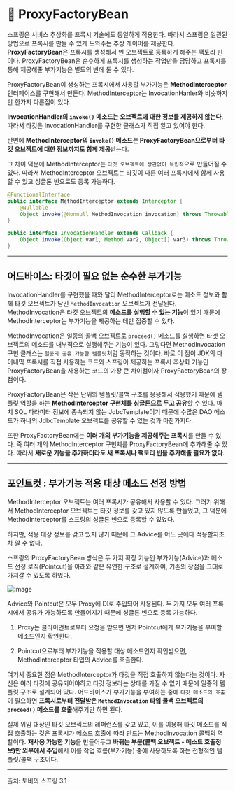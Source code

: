 # 🍃 ProxyFactoryBean

스프링은 서비스 추상화를 프록시 기술에도 동일하게 적용한다. 따라서 스프림은 일관된 방법으로 프록시를 만들 수 있게 도와주는 추상 레이어를 제공한다. **ProxyFactoryBean**은 프록시를 생성해서 빈 오브젝트로 등록하게 해주는 팩토리 빈이다. ProxyFactoryBean은 순수하게 프록시를 생성하는 작업만을 담당하고 프록시를 통해 제공해줄 부가기능은 별도의 빈에 둘 수 있다.

ProxyFactoryBean이 생성하는 프록시에서 사용할 부가기능은 **MethodInterceptor** 인터페이스를 구현해서 만든다. MethodInterceptor는 InvocationHanler와 비슷하지만 한가지 다른점이 있다. 

**InvocationHandler의 `invoke()` 메소드는 오브젝트에 대한 정보를 제공하지 않는다**. <br/> 따라서 타깃은 InvocationHandler를 구현한 클래스가 직접 알고 있어야 한다.

반면에 **MethodInterceptor의 `invoke()` 메소드는 ProxyFactoryBean으로부터 타깃 오브젝트에 대한 정보까지도 함께 제공**받는다.

그 차이 덕분에 MethodInterceptor는 `타깃 오브젝트에 상관없이 독립적`으로 만들어질 수 있다. 따라서 MethodInterceptor 오브젝트는 타깃이 다른 여러 프록시에서 함께 사용할 수 있고 싱글톤 빈으로도 등록 가능하다.

```java
@FunctionalInterface
public interface MethodInterceptor extends Interceptor {
	@Nullable
	Object invoke(@Nonnull MethodInvocation invocation) throws Throwable;
}
```

```java
public interface InvocationHandler extends Callback {
    Object invoke(Object var1, Method var2, Object[] var3) throws Throwable;
}
```

---

## 어드바이스: 타깃이 필요 없는 순수한 부가기능

InvocationHandler를 구현했을 때와 달리 MethodInterceptor로는 메소드 정보와 함께 타깃 오브젝트가 담긴 `MethodInvocation` 오브젝트가 전달된다. MethodInvocation은 타깃 오브젝트의 **메소드를 실행할 수 있는 기능**이 있기 때문에 MethodInterceptor는 부가기능을 제공하는 데만 집중할 수 있다.

MethodInvocation은 일종의 콜백 오브젝트로 `proceed()` 메소드를 실행하면 타겟 오브젝트의 메소드를 내부적으로 실행해주는 기능이 있다. 그렇다면 MethodInvocation 구현 클래스는 `일종의 공유 가능한 템플릿`처럼 동작하는 것이다. 바로 이 점이 JDK의 다이내믹 프록시를 직접 사용하는 코드와 스프링이 제공하는 프록시 추상화 기능인 ProxyFactoryBean을 사용하는 코드의 가장 큰 차이점이자 ProxyFactoryBean의 장점이다. 

ProxyFactoryBean은 작은 단위의 템플릿/콜백 구조를 응용해서 적용했기 때문에 템플릿 역할을 하는 **MethodInterceptor 구현체를 싱글톤으로 두고 공유**할 수 있다. 마치 SQL 파라미터 정보에 종속되지 않는 JdbcTemplate이기 때문에 수많은 DAO 메소드가 하나의 JdbcTemplate 오브젝트를 공유할 수 있는 것과 마찬가지다. 

또한 ProxyFactoryBean에는 **여러 개의 부가기능을 제공해주는 프록시**를 만들 수 있다. 즉 여러 개의 MethodInterceptor 구현체를 ProxyFactoryBean에 추가해줄 수 있다. 따라서 **새로운 기능을 추가하더라도 새 프록시나 팩토리 빈을 추가해줄 필요가 없다**.

---

## 포인트컷 : 부가기능 적용 대상 메소드 선정 방법

MethodInterceptor 오브젝트는 여러 프록시가 공유해서 사용할 수 있다. 그러기 위해서 MethodInterceptor 오브젝트는 타깃 정보를 갖고 있지 않도록 만들었고, 그 덕분에 MethodInterceptor를 스프링의 싱글톤 빈으로 등록할 수 있었다.

하지만, 적용 대상 정보를 갖고 있지 않기 때문에 그 Advice를 어느 곳에다 적용할지조차 알 수 없다. 

스프링의 ProxyFactoryBean 방식은 두 가지 확장 기능인 부가기능(Advice)과 메소드 선정 로직(Pointcut)을 아래와 같은 유연한 구조로 설계하여, 기존의 장점을 그대로 가져갈 수 있도록 하였다.

![image](https://user-images.githubusercontent.com/81006587/201669169-0c2d51c2-3748-4494-be57-cb3231e86793.png)

Advice와 Pointcut은 모두 Proxy에 DI로 주입되어 사용된다. 두 가지 모두 여러 프록시에서 공유가 가능하도록 만들어지기 때문에 싱글톤 빈으로 등록 가능하다.

1. Proxy는 클라이언트로부터 요청을 받으면 먼저 Pointcut에게 부가기능을 부여할 메소드인지 확인한다.

2. Pointcut으로부터 부가기능을 적용할 대상 메소드인지 확인받으면, MethodInterceptor 타입의 Advice를 호출한다.

여기서 중요한 점은 MethodInterceptor가 타깃을 직접 호출하지 않는다는 것이다. 자신은 여러 타깃에 공유되어야하고 타깃 정보라는 상태를 가질 수 없기 때문에 일종의 템플릿 구조로 설계되어 있다. 어드바이스가 부가기능을 부여하는 중에 `타깃 메소드의 호출`이 필요하면 **프록시로부터 전달받은 `MethodInvocation` 타입 콜백 오브젝트의 `proceed()` 메소드를 호출**해주기만 하면 된다.

실제 위임 대상인 타깃 오브젝트의 레퍼런스를 갖고 있고, 이를 이용해 타깃 메소드를 직접 호출하는 것은 프록시가 메소드 호출에 따라 만드는 MethodInvocation 콜백의 역할이다. **재사용 가능한 기능**을 만들어두고 **바뀌는 부분(콜백 오브젝트 - 메소드 호출정보)만 외부에서 주입**해서 이를 작업 흐름(부가기능) 중에 사용하도록 하는 전형적인 템플릿/콜백 구조이다.

---

출처: 토비의 스프링 3.1
